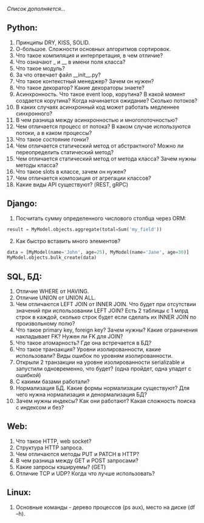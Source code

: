 *Список дополняется...*
## Python:

1.	Принципы DRY, KISS, SOLID.
2.	О-большое. Сложности основных алгоритмов сортировок. 
3.	Что такое компиляция и интерпретация, в чем отличие?
4.	Что означают _ и __ в имени поля класса?
5.	Что такое модуль?
6.	За что отвечает файл \_\_init__.py? 
7.	Что такое контекстный менеджер? Зачем он нужен?
8.	Что такое декоратор? Какие декораторы знаете?
9.	Асинхронность. Что такое event loop, корутина? В какой момент создается корутина? Когда начинается ожидание? Сколько потоков?
10.	В каких случаях асинхронный код может работать медленнее синхронного?
11.	В чем разница между асинхронностью и многопоточностью?
12.	Чем отличается процесс от потока? В каком случае используются потоки, а в каком процессы?
13.	Что такое состояние гонки? 
14.	Чем отличается статический метод от абстрактного? Можно ли переопределить статический метод?
15.	Чем отличается статический метод от метода класса? Зачем нужны методы класса?
16.	Что такое slots в классе, зачем он нужен?
17.	Чем отличается композиция от агрегации классов?
18.	Какие виды API существуют? (REST, gRPC)

## Django:

1.	Посчитать сумму определенного числового столбца через ORM: 
 ```python
result = MyModel.objects.aggregate(total=Sum('my_field')) 
```
2.	Как быстро вставить много элементов? 
 ```python
data = [MyModel(name='John', age=25), MyModel(name='Jane', age=30)]
MyModel.objects.bulk_create(data)
 ```
## SQL, БД:
1.	Отличие WHERE от HAVING.
2.	Отличие UNION от UNION ALL.
3.	Чем отличаются LEFT JOIN от INNER JOIN. Что будет при отсутствии значений при использовании LEFT JOIN? Есть 2 таблицы с 1 млрд строк в каждой, сколько строк будет если сделать их INNER JOIN по произвольному полю?
4.	Что такое primary key, foreign key? Зачем нужны? Какие ограничения накладывает FK? Нужен ли FK для JOIN?
5.	Что такое атомарность? Где она встречается в БД?
6.	Что такое транзакция? Уровни изолированности, какие использовали? Виды ошибок по уровням изолированности.
7.	Открыли 2 транзакции на уровне изолированности serializable и запустили одновременно, что будет? (одна пройдет, одна упадет с ошибкой)
8.	С какими базами работали?
9.	Нормализация БД. Какие формы нормализации существуют? Для чего нужна нормализация и денормализация БД?
10.	Зачем нужны индексы? Как они работают? Какая сложность поиска с индексом и без?


## Web:
1.	Что такое HTTP, web socket?
2.	Структура HTTP запроса.
3.	Чем отличаются методы PUT и PATCH в HTTP?
4.	В чем разница между GET и POST запросами? 
5.	Какие запросы кэшируемы? (GET)
6.	Отличие TCP и UDP? Когда что лучше использовать?

## Linux:
1.	Основные команды - дерево процессов (ps aux), место на диске (df –h). 



